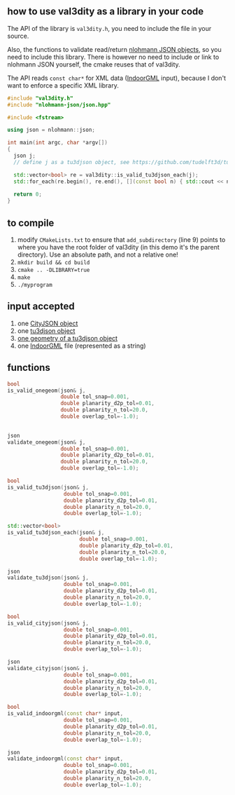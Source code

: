 
## how to use val3dity as a library in your code

The API of the library is `val3dity.h`, you need to include the file in your source.

Also, the functions to validate read/return [nlohmann JSON objects](https://github.com/nlohmann/json), so you need to include this library. 
There is however no need to include or link to nlohmann JSON yourself, the cmake reuses that of val3dity.

The API reads `const char*` for XML data ([IndoorGML](http://indoorgml.net/) input), because I don't want to enforce a specific XML library.


```cpp
#include "val3dity.h" 
#include "nlohmann-json/json.hpp"

#include <fstream>

using json = nlohmann::json;

int main(int argc, char *argv[])
{
  json j;
  // define j as a tu3djson object, see https://github.com/tudelft3d/tu3djson

  std::vector<bool> re = val3dity::is_valid_tu3djson_each(j);
  std::for_each(re.begin(), re.end(), [](const bool n) { std::cout << n << std::endl; });
   
  return 0;
}
```


## to compile

1. modify `CMakeLists.txt` to ensure that `add_subdirectory` (line 9) points to where you have the root folder of val3dity (in this demo it's the parent directory). Use an absolute path, and not a relative one!
1. `mkdir build && cd build`
1. `cmake .. -DLIBRARY=true`
1. `make`
1. `./myprogram`


## input accepted

1. one [CityJSON object](https://www.cityjson.org/specs/#cityjson-object)
2. one [tu3djson object](https://github.com/tudelft3d/tu3djson#tu3djson-object)
3. [one geometry of a tu3djson object](https://github.com/tudelft3d/tu3djson#geometry-object)
4. one [IndoorGML](http://indoorgml.net/) file (represented as a string)

## functions 

```cpp
bool 
is_valid_onegeom(json& j,
                 double tol_snap=0.001, 
                 double planarity_d2p_tol=0.01, 
                 double planarity_n_tol=20.0, 
                 double overlap_tol=-1.0);
  

json
validate_onegeom(json& j,
                 double tol_snap=0.001, 
                 double planarity_d2p_tol=0.01, 
                 double planarity_n_tol=20.0, 
                 double overlap_tol=-1.0);

bool 
is_valid_tu3djson(json& j,
                  double tol_snap=0.001, 
                  double planarity_d2p_tol=0.01, 
                  double planarity_n_tol=20.0, 
                  double overlap_tol=-1.0);

std::vector<bool> 
is_valid_tu3djson_each(json& j,
                       double tol_snap=0.001, 
                       double planarity_d2p_tol=0.01, 
                       double planarity_n_tol=20.0, 
                       double overlap_tol=-1.0);

json
validate_tu3djson(json& j,
                  double tol_snap=0.001, 
                  double planarity_d2p_tol=0.01, 
                  double planarity_n_tol=20.0, 
                  double overlap_tol=-1.0);

bool 
is_valid_cityjson(json& j, 
                  double tol_snap=0.001, 
                  double planarity_d2p_tol=0.01, 
                  double planarity_n_tol=20.0, 
                  double overlap_tol=-1.0);

json
validate_cityjson(json& j, 
                  double tol_snap=0.001, 
                  double planarity_d2p_tol=0.01, 
                  double planarity_n_tol=20.0, 
                  double overlap_tol=-1.0);

bool 
is_valid_indoorgml(const char* input, 
                  double tol_snap=0.001, 
                  double planarity_d2p_tol=0.01, 
                  double planarity_n_tol=20.0, 
                  double overlap_tol=-1.0);

json
validate_indoorgml(const char* input, 
                  double tol_snap=0.001, 
                  double planarity_d2p_tol=0.01, 
                  double planarity_n_tol=20.0, 
                  double overlap_tol=-1.0);
```